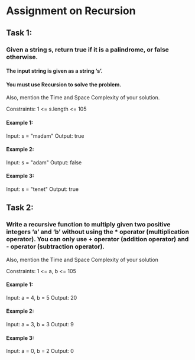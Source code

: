 # Assignment on Recursion

## Task 1:

### Given a string s, return true if it is a palindrome, or false otherwise.

#### The input string is given as a string ‘s’.

#### You must use Recursion to solve the problem.

Also, mention the Time and Space Complexity of your solution.

Constraints:
1 <= s.length <= 105

#### Example 1:

Input: s = "madam"
Output: true

#### Example 2:

Input: s = "adam"
Output: false

#### Example 3:

Input: s = "tenet"
Output: true

## Task 2:

### Write a recursive function to multiply given two positive integers ‘a’ and ‘b’ without using the * operator (multiplication operator). You can only use + operator (addition operator) and - operator (subtraction operator).

Also, mention the Time and Space Complexity of your solution

Constraints:
1 <= a, b <= 105

#### Example 1:
Input: a = 4, b = 5
Output: 20

#### Example 2:
Input: a = 3, b = 3
Output: 9

#### Example 3:
Input: a = 0, b = 2
Output: 0